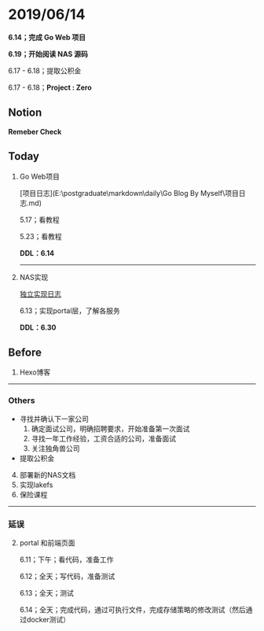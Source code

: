 # 2019/06/14

**6.14；完成 Go Web 项目**

**6.19；开始阅读 NAS 源码**

6.17 - 6.18；提取公积金

6.17 - 6.18；**Project : Zero**

## Notion

**Remeber Check**

## Today

1. Go Web项目

   [项目日志](E:\postgraduate\markdown\daily\Go Blog By Myself\项目日志.md)

   5.17；看教程

   5.23；看教程

   **DDL：6.14**

   ---

2. NAS实现

   [独立实现日志](E:\postgraduate\markdown\daily\lakefs\lakefs独立实现计划.md)

   6.13；实现portal层，了解各服务

   **DDL：6.30**

## Before

1. Hexo博客



---

### Others

- 寻找并确认下一家公司
  1. 确定面试公司，明确招聘要求，开始准备第一次面试
  2. 寻找一年工作经验，工资合适的公司，准备面试
  3. 关注独角兽公司
- 提取公积金 



4. 部署新的NAS文档
6. 实现lakefs
3. 保险课程

---

### 延误

2. portal 和前端页面

   6.11；下午；看代码，准备工作

   6.12；全天；写代码，准备测试
   
   6.13；全天；测试
   
   6.14；全天；完成代码，通过可执行文件，完成存储策略的修改测试（然后通过docker测试）